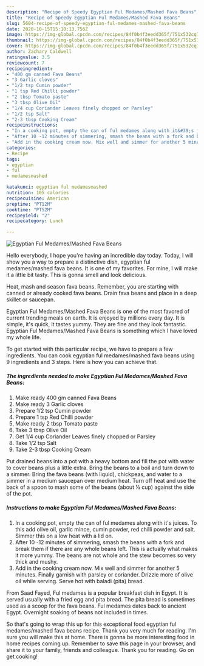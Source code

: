 ```yaml
---
description: "Recipe of Speedy Egyptian Ful Medames/Mashed Fava Beans"
title: "Recipe of Speedy Egyptian Ful Medames/Mashed Fava Beans"
slug: 5604-recipe-of-speedy-egyptian-ful-medames-mashed-fava-beans
date: 2020-10-15T15:10:13.756Z
image: https://img-global.cpcdn.com/recipes/84f0b4f3eedd365f/751x532cq70/egyptian-ful-medamesmashed-fava-beans-recipe-main-photo.jpg
thumbnail: https://img-global.cpcdn.com/recipes/84f0b4f3eedd365f/751x532cq70/egyptian-ful-medamesmashed-fava-beans-recipe-main-photo.jpg
cover: https://img-global.cpcdn.com/recipes/84f0b4f3eedd365f/751x532cq70/egyptian-ful-medamesmashed-fava-beans-recipe-main-photo.jpg
author: Zachary Caldwell
ratingvalue: 3.5
reviewcount: 7
recipeingredient:
- "400 gm canned Fava Beans"
- "3 Garlic cloves"
- "1/2 tsp Cumin powder"
- "1 tsp Red Chilli powder"
- "2 tbsp Tomato paste"
- "3 tbsp Olive Oil"
- "1/4 cup Coriander Leaves finely chopped or Parsley"
- "1/2 tsp Salt"
- "2-3 tbsp Cooking Cream"
recipeinstructions:
- "In a cooking pot, empty the can of ful medames along with it&#39;s juices. To this add olive oil, garlic mince, cumin powder, red chilli powder and salt. Simmer this on a low heat with a lid on."
- "After 10 -12 minutes of simmering, smash the beans with a fork and break them if there are any whole beans left. This is actually what makes it more yummy. The beans are not whole and the stew becomes so very thick and mushy."
- "Add in the cooking cream now. Mix well and simmer for another 5 minutes. Finally garnish with parsley or coriander. Drizzle more of olive oil while serving. Serve hot with baladi (pita) bread."
categories:
- Recipe
tags:
- egyptian
- ful
- medamesmashed

katakunci: egyptian ful medamesmashed 
nutrition: 105 calories
recipecuisine: American
preptime: "PT12M"
cooktime: "PT52M"
recipeyield: "2"
recipecategory: Lunch

---
```



![Egyptian Ful Medames/Mashed Fava Beans](https://img-global.cpcdn.com/recipes/84f0b4f3eedd365f/751x532cq70/egyptian-ful-medamesmashed-fava-beans-recipe-main-photo.jpg)

Hello everybody, I hope you're having an incredible day today. Today, I will show you a way to prepare a distinctive dish, egyptian ful medames/mashed fava beans. It is one of my favorites. For mine, I will make it a little bit tasty. This is gonna smell and look delicious.

Heat, mash and season fava beans. Remember, you are starting with canned or already cooked fava beans. Drain fava beans and place in a deep skillet or saucepan.

Egyptian Ful Medames/Mashed Fava Beans is one of the most favored of current trending meals on earth. It is enjoyed by millions every day. It is simple, it's quick, it tastes yummy. They are fine and they look fantastic. Egyptian Ful Medames/Mashed Fava Beans is something which I have loved my whole life.


To get started with this particular recipe, we have to prepare a few ingredients. You can cook egyptian ful medames/mashed fava beans using 9 ingredients and 3 steps. Here is how you can achieve that.

<!--inarticleads1-->

##### The ingredients needed to make Egyptian Ful Medames/Mashed Fava Beans:

1. Make ready 400 gm canned Fava Beans
1. Make ready 3 Garlic cloves
1. Prepare 1/2 tsp Cumin powder
1. Prepare 1 tsp Red Chilli powder
1. Make ready 2 tbsp Tomato paste
1. Take 3 tbsp Olive Oil
1. Get 1/4 cup Coriander Leaves finely chopped or Parsley
1. Take 1/2 tsp Salt
1. Take 2-3 tbsp Cooking Cream


Put drained beans into a pot with a heavy bottom and fill the pot with water to cover beans plus a little extra. Bring the beans to a boil and turn down to a simmer. Bring the fava beans (with liquid), chickpeas, and water to a simmer in a medium saucepan over medium heat. Turn off heat and use the back of a spoon to mash some of the beans (about ½ cup) against the side of the pot. 

<!--inarticleads2-->

##### Instructions to make Egyptian Ful Medames/Mashed Fava Beans:

1. In a cooking pot, empty the can of ful medames along with it&#39;s juices. To this add olive oil, garlic mince, cumin powder, red chilli powder and salt. Simmer this on a low heat with a lid on.
1. After 10 -12 minutes of simmering, smash the beans with a fork and break them if there are any whole beans left. This is actually what makes it more yummy. The beans are not whole and the stew becomes so very thick and mushy.
1. Add in the cooking cream now. Mix well and simmer for another 5 minutes. Finally garnish with parsley or coriander. Drizzle more of olive oil while serving. Serve hot with baladi (pita) bread.


From Saad Fayed, Ful medames is a popular breakfast dish in Egypt. It is served usually with a fried egg and pita bread. The pita bread is sometimes used as a scoop for the fava beans. Ful medames dates back to ancient Egypt. Overnight soaking of beans not included in times. 

So that's going to wrap this up for this exceptional food egyptian ful medames/mashed fava beans recipe. Thank you very much for reading. I'm sure you will make this at home. There is gonna be more interesting food in home recipes coming up. Remember to save this page in your browser, and share it to your family, friends and colleague. Thank you for reading. Go on get cooking!
